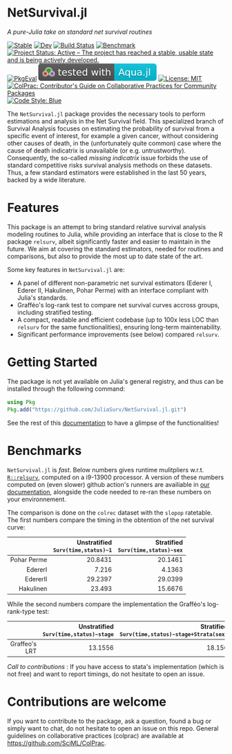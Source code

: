 # NetSurvival.jl

*A pure-Julia take on standard net survival routines*

[![Stable](https://img.shields.io/badge/docs-stable-blue.svg)](https://JuliaSurv.github.io/NetSurvival.jl/stable/)
[![Dev](https://img.shields.io/badge/docs-dev-blue.svg)](https://JuliaSurv.github.io/NetSurvival.jl/dev/)
[![Build Status](https://github.com/JuliaSurv/NetSurvival.jl/actions/workflows/CI.yml/badge.svg?branch=main)](https://github.com/JuliaSurv/NetSurvival.jl/actions/workflows/CI.yml?query=branch%3Amain)
[![Benchmark](https://github.com/JuliaSurv/NetSurvival.jl/actions/workflows/Benchmark.yml/badge.svg?branch=main)](https://JuliaSurv.github.io/NetSurvival.jl/benchmarks)
[![Project Status: Active – The project has reached a stable, usable state and is being actively developed.](https://www.repostatus.org/badges/latest/active.svg)](https://www.repostatus.org/#active)
[![PkgEval](https://JuliaCI.github.io/NanosoldierReports/pkgeval_badges/N/NetSurvival.svg)](https://JuliaCI.github.io/NanosoldierReports/pkgeval_badges/N/NetSurvival.html)
[![Aqua QA](https://raw.githubusercontent.com/JuliaTesting/Aqua.jl/master/badge.svg)](https://github.com/JuliaTesting/Aqua.jl)
[![License: MIT](https://img.shields.io/badge/License-MIT-yellow.svg)](https://opensource.org/licenses/MIT)
[![ColPrac: Contributor's Guide on Collaborative Practices for Community Packages](https://img.shields.io/badge/ColPrac-Contributor's%20Guide-blueviolet)](https://github.com/SciML/ColPrac)
[![Code Style: Blue](https://img.shields.io/badge/code%20style-blue-4495d1.svg)](https://github.com/JuliaDiff/BlueStyle)


The `NetSurvival.jl` package provides the necessary tools to perform estimations and analysis in the Net Survival field. This specialized branch of Survival Analysis focuses on estimating the probability of survival from a specific event of interest, for example a given cancer, without considering other causes of death, in the (unfortunately quite common) case where the cause of death indicatrix is unavailable (or e.g. untrustworthy). Consequently, the so-called *missing indicatrix* issue forbids the use of standard competitive risks survival analysis methods on these datasets. Thus, a few standard estimators were established in the last 50 years, backed by a wide literature.

# Features 

This package is an attempt to bring standard relative survival analysis modeling routines to Julia, while providing an interface that is close to the R package `relsurv`, albeit significantly faster and easier to maintain in the future. We aim at covering the standard estimators, needed for routines and comparisons, but also to provide the most up to date state of the art. 

Some key features in `NetSurvival.jl` are:

- A panel of different non-parametric net survival estimators (Ederer I, Ederer II, Hakulinen, Pohar Perme) with an interface compliant with Julia's standards. 
- Grafféo's log-rank test to compare net survival curves accross groups, including stratified testing.
- A compact, readable and efficient codebase (up to 100x less LOC than `relsurv` for the same functionalities), ensuring long-term maintenability.
- Significant performance improvements (see below) compared `relsurv`.

# Getting Started

The package is not yet available on Julia's general registry, and thus can be installed through the following command:

```julia
using Pkg
Pkg.add("https://github.com/JuliaSurv/NetSurvival.jl.git")
```

See the rest of this [documentation](https://juliasurv.github.io/NetSurvival.jl/dev/) to have a glimpse of the functionalities!

# Benchmarks

`NetSurvival.jl` is *fast*. Below numbers gives runtime mulitpliers w.r.t. [`R::relsurv`](https://cran.r-project.org/web/packages/relsurv/index.html), computed on a i9-13900 processor. A version of these numbers computed on (even slower) github action's runners are availiable in [our documentation](https://juliasurv.github.io/NetSurvival.jl/dev/benches/), alongside the code needed to re-ran these numbers on your environnement. 

The comparison is done on the `colrec` dataset with the `slopop` ratetable. The first numbers compare the timing in the obtention of the net survival curve: 

|  | **Unstratified**<br>`Surv(time,status)~1` | **Stratified**<br>`Surv(time,status)~sex` |
|--------------------------:|------------------------------:|----------------------------:|
| Pohar Perme               | 20.8431                       | 20.1461                     |
| EdererI                   | 7.216                         | 4.1363                      |
| EdererII                  | 29.2397                       | 29.0399                     |
| Hakulinen                 | 23.493                        | 15.6676                     |

While the second numbers compare the implementation the Grafféo's log-rank-type test:

|  | **Unstratified**<br>`Surv(time,status)~stage` | **Stratified**<br>`Surv(time,status)~stage+Strata(sex)` |
|--------------------------:|------------------------------:|----------------------------:|
| Graffeo's LRT             | 13.1556                       | 18.156                      |

*Call to contributions* : If you have access to stata's implementation (which is not free) and want to report timings, do not hesitate to open an issue.


# Contributions are welcome

If you want to contribute to the package, ask a question, found a bug or simply want to chat, do not hesitate to open an issue on this repo. General guidelines on collaborative practices (colprac) are available at https://github.com/SciML/ColPrac.


